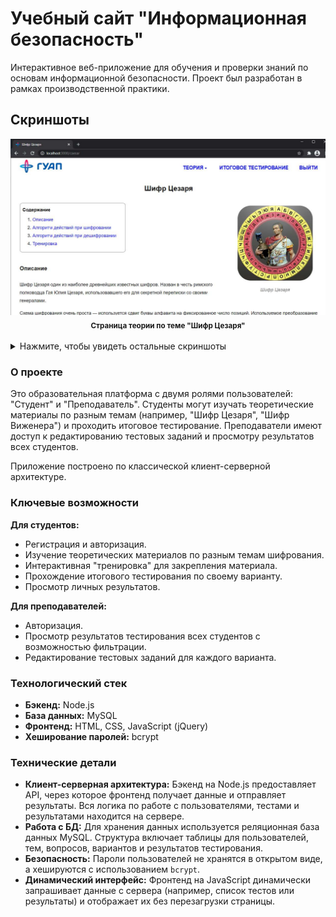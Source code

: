 # Учебный сайт "Информационная безопасность"

Интерактивное веб-приложение для обучения и проверки знаний по основам информационной безопасности. Проект был разработан в рамках производственной практики.

## Скриншоты

<div align="center">
    <img src="assets/1.jpeg" alt=""/>
    <br>
    <sub><b>Страница теории по теме "Шифр Цезаря"</b></sub>
</div>
<br>
<details>
    <summary>Нажмите, чтобы увидеть остальные скриншоты</summary>
    <div align="center">
        <img src="assets/2.jpeg" alt=""/>
        <br>
        <sub><b>Блок "Тренировка"</b></sub>
        <br>
        <br>
        <img src="assets/3.jpeg" alt=""/>
        <br>
        <sub><b>Карточки заданий в итоговом тестировании</b></sub>
        <br>
        <br>
        <img src="assets/4.jpeg" alt=""/>
        <br>
        <sub><b>Страница редактирования заданий для вариантов</b></sub>
        <br>
        <br>
        <img src="assets/5.jpeg" alt=""/>
        <br>
        <sub><b>Результат поиска в таблице "Результаты тестирований" с помощью фильтров</b></sub>
    </div>
</details>

### О проекте

Это образовательная платформа с двумя ролями пользователей: "Студент" и "Преподаватель". Студенты могут изучать теоретические материалы по разным темам (например, "Шифр Цезаря", "Шифр Виженера") и проходить итоговое тестирование. Преподаватели имеют доступ к редактированию тестовых заданий и просмотру результатов всех студентов.

Приложение построено по классической клиент-серверной архитектуре.

### Ключевые возможности

**Для студентов:**

* Регистрация и авторизация.
* Изучение теоретических материалов по разным темам шифрования.
* Интерактивная "тренировка" для закрепления материала.
* Прохождение итогового тестирования по своему варианту.
* Просмотр личных результатов.

**Для преподавателей:**

* Авторизация.
* Просмотр результатов тестирования всех студентов с возможностью фильтрации.
* Редактирование тестовых заданий для каждого варианта.

### Технологический стек

* **Бэкенд:** Node.js
* **База данных:** MySQL
* **Фронтенд:** HTML, CSS, JavaScript (jQuery)
* **Хеширование паролей:** bcrypt

### Технические детали

* **Клиент-серверная архитектура:** Бэкенд на Node.js предоставляет API, через которое фронтенд получает данные и отправляет результаты. Вся логика по работе с пользователями, тестами и результатами находится на сервере.
* **Работа с БД:** Для хранения данных используется реляционная база данных MySQL. Структура включает таблицы для пользователей, тем, вопросов, вариантов и результатов тестирования.
* **Безопасность:** Пароли пользователей не хранятся в открытом виде, а хешируются с использованием `bcrypt`.
* **Динамический интерфейс:** Фронтенд на JavaScript динамически запрашивает данные с сервера (например, список тестов или результаты) и отображает их без перезагрузки страницы.
